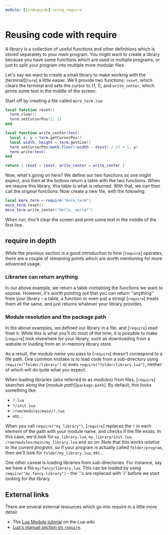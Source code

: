 ```yaml
---
module: [kind=guide] using_require
---
```


<!--
SPDX-FileCopyrightText: 2021 The CC: Tweaked Developers

SPDX-License-Identifier: MPL-2.0
-->

# Reusing code with require
A library is a collection of useful functions and other definitions which is stored separately to your main program. You
might want to create a library because you have some functions which are used in multiple programs, or just to split
your program into multiple more modular files.

Let's say we want to create a small library to make working with the [terminal][`term`] a little easier. We'll provide two
functions: `reset`, which clears the terminal and sets the cursor to (1, 1), and `write_center`, which prints some text
in the middle of the screen.

Start off by creating a file called `more_term.lua`:

```lua {data-snippet=more_term}
local function reset()
  term.clear()
  term.setCursorPos(1, 1)
end

local function write_center(text)
  local x, y = term.getCursorPos()
  local width, height = term.getSize()
  term.setCursorPos(math.floor((width - #text) / 2) + 1, y)
  term.write(text)
end

return { reset = reset, write_center = write_center }
```

Now, what's going on here? We define our two functions as one might expect, and then at the bottom return a table with
the two functions. When we require this library, this table is what is returned. With that, we can then call the
original functions. Now create a new file, with the following:

```lua {data-mount=more_term:more_term.lua}
local more_term = require("more_term")
more_term.reset()
more_term.write_center("Hello, world!")
```

When run, this'll clear the screen and print some text in the middle of the first line.

## require in depth
While the previous section is a good introduction to how [`require`] operates, there are a couple of remaining points
which are worth mentioning for more advanced usage.

### Libraries can return anything
In our above example, we return a table containing the functions we want to expose. However, it's worth pointing out
that you can return ''anything'' from your library - a table, a function or even just a string! [`require`] treats them
all the same, and just returns whatever your library provides.

### Module resolution and the package path
In the above examples, we defined our library in a file, and [`require`] read from it. While this is what you'll do most
of the time, it is possible to make [`require`] look elsewhere for your library, such as downloading from a website or
loading from an in-memory library store.

As a result, the *module name* you pass to [`require`] doesn't correspond to a file path. One common mistake is to load
code from a sub-directory using `require("folder/library")` or even `require("folder/library.lua")`, neither of which
will do quite what you expect.

When loading libraries (also referred to as *modules*) from files, [`require`] searches along the [*module
path*][`package.path`]. By default, this looks something like:

* `?.lua`
* `?/init.lua`
* `/rom/modules/main/?.lua`
* etc...

When you call `require("my_library")`, [`require`] replaces the `?` in each element of the path with your module name, and
checks if the file exists. In this case, we'd look for `my_library.lua`, `my_library/init.lua`,
`/rom/modules/main/my_library.lua` and so on. Note that this works *relative to the current program*, so if your
program is actually called `folder/program`, then we'll look for `folder/my_library.lua`, etc...

One other caveat is loading libraries from sub-directories. For instance, say we have a file
`my/fancy/library.lua`. This can be loaded by using `require("my.fancy.library")` - the '.'s are replaced with '/'
before we start looking for the library.

## External links
There are several external resources which go into require in a little more detail:

 - The [Lua Module tutorial](http://lua-users.org/wiki/ModulesTutorial) on the Lua wiki.
 - [Lua's manual section on `require`](https://www.lua.org/manual/5.1/manual.html#pdf-require).
